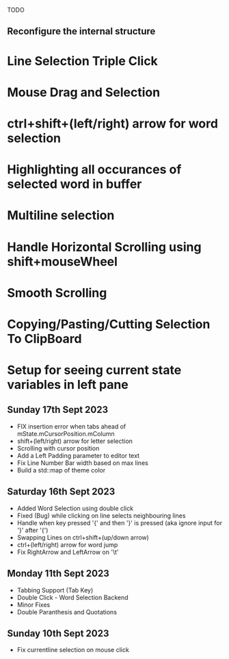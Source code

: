 TODO
## Reconfigure the internal structure
# Line Selection Triple Click
# Mouse Drag and Selection
# ctrl+shift+(left/right) arrow for word selection
# Highlighting all occurances of selected word in buffer
# Multiline selection
# Handle Horizontal Scrolling using shift+mouseWheel
# Smooth Scrolling
# Copying/Pasting/Cutting Selection To ClipBoard
# Setup for seeing current state variables in left pane

## Sunday 17th Sept 2023
+ FIX insertion error when tabs ahead of mState.mCursorPosition.mColumn
+ shift+(left/right) arrow for letter selection
+ Scrolling with cursor position
+ Add a Left Padding parameter to editor text
+ Fix Line Number Bar width based on max lines
+ Build a std::map of theme color


## Saturday 16th Sept 2023
+ Added Word Selection using double click
+ Fixed (Bug) while clicking on line selects neighbouring lines
+ Handle when key pressed '{' and then '}' is pressed (aka ignore input for '}' after '{')
+ Swapping Lines on ctrl+shift+(up/down arrow)
+ ctrl+(left/right) arrow for word jump
+ Fix RightArrow and LeftArrow on '\t'

## Monday 11th Sept 2023
+ Tabbing Support (Tab Key)
+ Double Click - Word Selection Backend
+ Minor Fixes
+ Double Paranthesis and Quotations 

## Sunday 10th Sept 2023
- Fix currentline selection on mouse click
